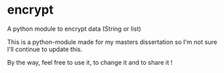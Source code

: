 # encrypt
A python module to encrypt data (String or list)

This is a python-module made for my masters dissertation so I'm not sure I'll continue to update this.

By the way, feel free to use it, to change it and to share it !
